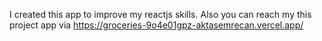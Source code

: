 I created this app to improve my reactjs skills.
Also you can reach my this project app via https://groceries-9o4e01gpz-aktasemrecan.vercel.app/